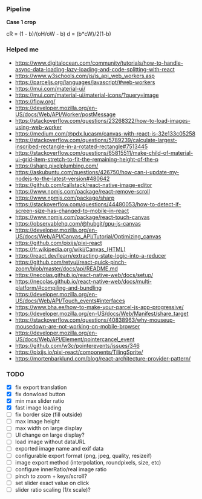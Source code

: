### Pipeline

**Case 1 crop**

cR = (1 - b)/(oH/oW - b)
d = (b\*cW)/2(1-b)

### Helped me

- https://www.digitalocean.com/community/tutorials/how-to-handle-async-data-loading-lazy-loading-and-code-splitting-with-react
- https://www.w3schools.com/js/js_api_web_workers.asp
- https://parceljs.org/languages/javascript/#web-workers
- https://mui.com/material-ui/
- https://mui.com/material-ui/material-icons/?query=image
- https://flow.org/
- https://developer.mozilla.org/en-US/docs/Web/API/Worker/postMessage
- https://stackoverflow.com/questions/23268322/how-to-load-images-using-web-worker
- https://medium.com/@pdx.lucasm/canvas-with-react-js-32e133c05258
- https://stackoverflow.com/questions/5789239/calculate-largest-inscribed-rectangle-in-a-rotated-rectangle#7513445
- https://stackoverflow.com/questions/65815511/make-child-of-material-ui-grid-item-stretch-to-fit-the-remaining-height-of-the-p
- https://sharp.pixelplumbing.com/
- https://askubuntu.com/questions/426750/how-can-i-update-my-nodejs-to-the-latest-version#480642
- https://github.com/callstack/react-native-image-editor
- https://www.npmjs.com/package/react-remove-scroll
- https://www.npmjs.com/package/sharp
- https://stackoverflow.com/questions/44480053/how-to-detect-if-screen-size-has-changed-to-mobile-in-react
- https://www.npmjs.com/package/react-touch-canvas
- https://observablehq.com/@hubgit/gpu-js-canvas
- https://developer.mozilla.org/en-US/docs/Web/API/Canvas_API/Tutorial/Optimizing_canvas
- https://github.com/pixijs/pixi-react
- https://fr.wikipedia.org/wiki/Canvas_(HTML)
- https://react.dev/learn/extracting-state-logic-into-a-reducer
- https://github.com/retyui/react-quick-pinch-zoom/blob/master/docs/api/README.md
- https://necolas.github.io/react-native-web/docs/setup/
- https://necolas.github.io/react-native-web/docs/multi-platform/#compiling-and-bundling
- https://developer.mozilla.org/en-US/docs/Web/API/Touch_events#interfaces
- https://www.bha.ee/how-to-make-your-parcel-js-app-progressive/
- https://developer.mozilla.org/en-US/docs/Web/Manifest/share_target
- https://stackoverflow.com/questions/40838963/why-mouseup-mousedown-are-not-working-on-mobile-browser
- https://developer.mozilla.org/en-US/docs/Web/API/Element/pointercancel_event
- https://github.com/w3c/pointerevents/issues/346
- https://pixijs.io/pixi-react/components/TilingSprite/
- https://mortenbarklund.com/blog/react-architecture-provider-pattern/


### TODO

- [x] fix export translation
- [x] fix donwload button
- [x] min max slider ratio
- [x] fast image loading
- [ ] fix border size (fill outside)
- [ ] max image height
- [ ] max width on large display
- [ ] UI change on large display?
- [ ] load image without dataURL
- [ ] exported image name and exif data
- [ ] configurable export format (png, jpeg, quality, resizeif)
- [ ] image export method (interpolation, roundpixels, size, etc)
- [ ] configure innerRatio/real image ratio
- [ ] pinch to zoom + keys/scroll?
- [ ] set slider exact value on click
- [ ] slider ratio scaling (1/x scale)?
